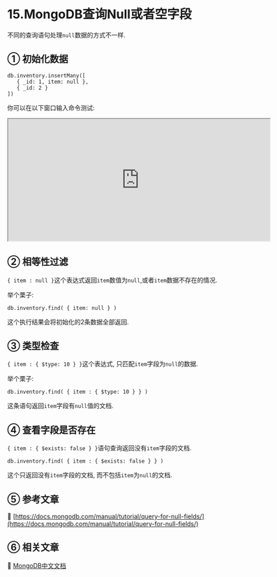 15.MongoDB查询Null或者空字段
===

不同的查询语句处理`null`数据的方式不一样.

① 初始化数据
---

```
db.inventory.insertMany([
   { _id: 1, item: null },
   { _id: 2 }
])
```

你可以在以下窗口输入命令测试:

<iframe class="mws-root" allowfullscreen="" sandbox="allow-scripts allow-same-origin" width="600" height="280" src="https://mws.mongodb.com/?version=3.4"></iframe>

② 相等性过滤
---

`{ item : null }`这个表达式返回`item`数值为`null`,或者`item`数据不存在的情况.

举个栗子:

```
db.inventory.find( { item: null } )
```

这个执行结果会将初始化的2条数据全部返回.

③ 类型检查
---

`{ item : { $type: 10 } }`这个表达式, 只匹配`item`字段为`null`的数据.

举个栗子:

```
db.inventory.find( { item : { $type: 10 } } )
```

这条语句返回`item`字段有`null`值的文档.

④ 查看字段是否存在
---

`{ item : { $exists: false } }`语句查询返回没有`item`字段的文档.

```
db.inventory.find( { item : { $exists: false } } )
```

这个只返回没有`item`字段的文档, 而不包括`item`为`null`的文档.

⑤ 参考文章
---

📖 [https://docs.mongodb.com/manual/tutorial/query-for-null-fields/](https://docs.mongodb.com/manual/tutorial/query-for-null-fields/)

⑥ 相关文章
---
 
📖 [MongoDB中文文档](https://localhost/article/mongodb/index.html)

